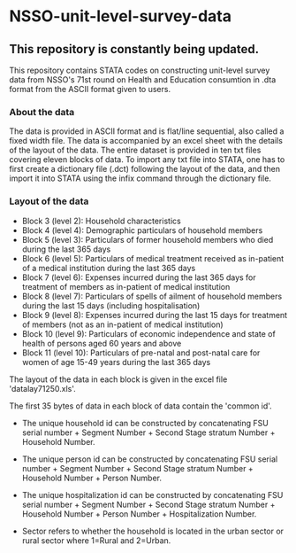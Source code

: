 # NSSO-unit-level-survey-data
## This repository is constantly being updated.

This repository contains STATA codes on constructing unit-level survey data from NSSO's 71st round on Health and Education consumtion in .dta format from the ASCII format given to users.

### About the data
The data is provided in ASCII format and is flat/line sequential, also called a fixed width file. The data is accompanied by an excel sheet with the details of the layout of the data. The entire dataset is provided in ten txt files covering eleven blocks of data. 
To import any txt file into STATA, one has to first create a dictionary file (.dct) following the layout of the data, and then import it into STATA using the infix command through the dictionary file. 

### Layout of the data
* Block 3 (level 2): Household characteristics
* Block 4 (level 4): Demographic particulars of household members
* Block 5 (level 3): Particulars of former household members who died during the last 365 days
* Block 6 (level 5): Particulars of medical treatment received as in-patient of a medical institution during the last 365 days
* Block 7 (level 6): Expenses incurred during the last 365 days for treatment of members as in-patient of medical institution
* Block 8 (level 7): Particulars of spells of ailment of household members during the last 15 days (including hospitalisation)
* Block 9 (level 8): Expenses incurred during the last 15 days for treatment of members (not as an in-patient of medical institution)
* Block 10 (level 9):	Particulars of economic independence and state of health of persons aged 60 years and above
* Block 11 (level 10):	Particulars of pre-natal and post-natal care for women of age 15-49 years during the last 365 days

The layout of the data in each block is given in the excel file 'datalay71250.xls'.

The first 35 bytes of data in each block of data contain the 'common id'.

* The unique household id can be constructed by concatenating FSU serial number + Segment Number + Second Stage stratum Number + Household Number.
* The unique person id can be constructed by concatenating FSU serial number + Segment Number + Second Stage stratum Number + Household Number + Person Number.
* The unique hospitalization id can be constructed by concatenating FSU serial number + Segment Number + Second Stage stratum Number + Household Number + Person Number + Hospitalization Number.

* Sector refers to whether the household is located in the urban sector or rural sector where 1=Rural and 2=Urban. 
